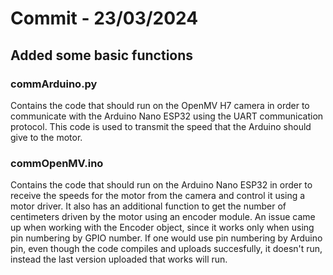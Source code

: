 # Commit - 23/03/2024

## Added some basic functions

### commArduino.py
Contains the code that should run on the OpenMV H7 camera in order to communicate with the Arduino Nano ESP32 using the UART communication protocol. This code is used to transmit the speed that the Arduino should give to the motor.

### commOpenMV.ino
Contains the code that should run on the Arduino Nano ESP32 in order to receive the speeds for the motor from the camera and control it using a motor driver. It also has an additional function to get the number of centimeters driven by the motor using an encoder module. An issue came up when working with the Encoder object, since it works only when using pin numbering by GPIO number. If one would use pin numbering by Arduino pin, even though the code compiles and uploads succesfully, it doesn't run, instead the last version uploaded that works will run.